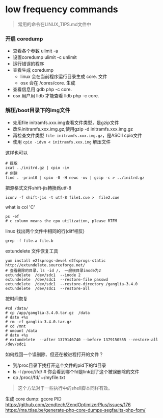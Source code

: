 # low frequency commands

> 常用的命令在LINUX_TIPS.md文件中

### 开启 coredump
- 查看各个参数 ulimit -a
- 设置coredump ulimit -c unlimit
- 运行错误的程序
- 查看生成 coredump
    - linux 会在当前程序运行目录生成 core.<pid> 文件
    - osx 会在 /cores/core.<pid> 生成
- 查看信息用 gdb php -c core.<pid>
- osx 用户用 lldb 才能查看 lldb php -c core.<pid>

### 解压/boot目录下的img文件
- 先用file initramfs.xxx.img查看文件类型，是gzip文件
- 改名initramfs.xxx.img.gz,使用gzip -d initramfs.xxx.img.gz
- 再检查文件类型 `file initramfs.xxx.img.gz`，是ASCII cpio文件
- 使用 `cpio -idvm < initramfs.xxx.img` 解压文件

这样也可以
```
# 提取
zcat ../initrd.gz | cpio -iv
# 创建
find . -print0 | cpio -0 -H newc -ov | gzip -c > ../initrd.gz
```

把源格式文件shift-jis轉換爲utf-8
```
iconv -f shift-jis -t utf-8 file1.cue >  file2.cue
```


what is col 'C'
```
ps -ef
# c column means the cpu utilization, please RTFM
```

linux 找出两个文件中相同的行(diff相反)
```
grep -f file.a file.b
```

extundelete 文件恢复工具
```
yum install e2fsprogs-devel e2fsprogs-static
http://extundelete.sourceforge.net/
# 查看删除的目录，ls -id /， 一般根目录inode为2
extundelete  /dev/sdc1  --inode 2
extundelete  /dev/sdc1  --restore-file passwd 
extundelete  /dev/sdc1  --restore-directory /ganglia-3.4.0
extundelete  /dev/sdc1  --restore-all
```
按时间恢复
```
#cd /data/
# cp /app/ganglia-3.4.0.tar.gz  /data
# date +%s
# rm -rf ganglia-3.4.0.tar.gz
# cd /mnt
# umount /data
# date +%s
# extundelete  --after 1379146740 --before 1379150555 --restore-all /dev/sdc1
```

如何找回一个误删除、但还在被进程打开的文件？
- 到/proc目录下找打开这个文件的pid下的fd目录
- ls -l /proc/<pid>/fd/ # 你会看到哪个fd是link到了这个被误删除的文件
- cp /proc/<pid>/fd/<fd> ~/myfile.txt
> 这个方法对于一些执行中的shell脚本同样有效。


生成 core dump: gcore PID
https://github.com/zendtech/ZendOptimizerPlus/issues/176
https://ma.ttias.be/generate-php-core-dumps-segfaults-php-fpm/

